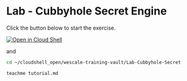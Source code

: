 # Lab - Cubbyhole Secret Engine

Click the button below to start the exercise.

[![Open in Cloud Shell](https://gstatic.com/cloudssh/images/open-btn.svg)](https://shell.cloud.google.com/cloudshell/open?cloudshell_tutorial=tutorial.md&show=ide%2Cterminal&ephemeral=false&cloudshell_workspace=cloudshell_open%2fwescale-training-vault)

and

```bash
cd ~/cloudshell_open/wescale-training-vault/Lab-Cubbyhole-Secret

teachme tutorial.md
```